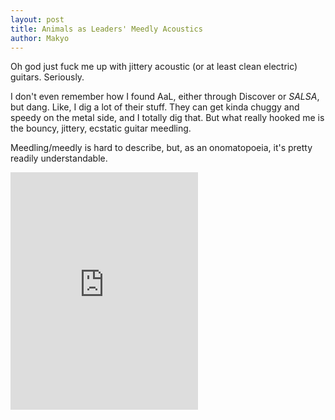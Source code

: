 ```yaml
---
layout: post
title: Animals as Leaders' Meedly Acoustics
author: Makyo
---
```


Oh god just fuck me up with jittery acoustic (or at least clean electric) guitars. Seriously.

I don't even remember how I found AaL, either through Discover or *SALSA*, but dang. Like, I dig a lot of their stuff. They can get kinda chuggy and speedy on the metal side, and I totally dig that. But what really hooked me is the bouncy, jittery, ecstatic guitar meedling.

Meedling/meedly is hard to describe, but, as an onomatopoeia, it's pretty readily understandable.

<iframe src="https://embed.spotify.com/?uri=spotify%3Auser%3Adrabmakyo%3Aplaylist%3A4pbpplvgMYkfxP4UuNKUk9" width="300" height="380" frameborder="0" allowtransparency="true"></iframe>
